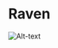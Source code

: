 # Raven

![Alt-text](https://i.pinimg.com/originals/10/66/6a/10666a6440fbda7bce2cb02650ad95b0.png "скриншот")

